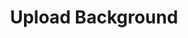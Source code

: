 ---
title: Upload Background
excerpt: |-
  Upload background for a user.

  Required scopes:
  + **post**
api:
  file: forum.json
  operationId: Users.Background.Upload
hidden: false
---